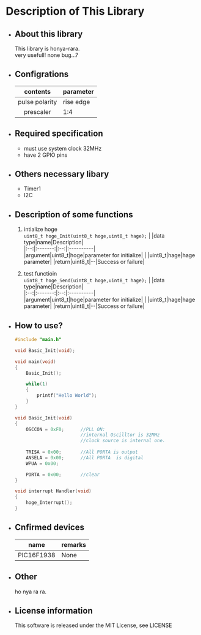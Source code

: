 # Description of This Library

- ## About this library
    This library is honya-rara.   
    very usefull! none bug...?

- ## Configrations 
    |contents|parameter|
    |:--:|:------|
    |pulse polarity|rise edge|
    |prescaler|1:4|

- ## Required specification
    - must use system clock 32MHz
    - have 2 GPIO pins

- ## Others necessary libary
    - Timer1
    - I2C  

- ## Description of some functions
    1. intialize hoge   
        `uint8_t hoge_Init(uint8_t hoge,uint8_t hage);`
        | |data type|name|Description|     
        |:--:|:-------:|:--:|:----------|   
        |argument|uint8_t|hoge|parameter for initialize|
        |        |uint8_t|hage|hage parameter|
        |return|uint8_t|--|Success or failure|
    
    1. test functioin    
        `uint8_t hoge_Send(uint8_t hoge,uint8_t hage);`
        | |data type|name|Description|     
        |:--:|:-------:|:--:|:----------|   
        |argument|uint8_t|hoge|parameter for initialize|
        |        |uint8_t|hage|hage parameter|
        |return|uint8_t|--|Success or failure|
        

- ## How to use?
    ~~~C
    #include "main.h"

    void Basic_Init(void);

    void main(void)
    {
        Basic_Init();

        while(1)
        {
            printf("Hello World");   
        }    
    }

    void Basic_Init(void)
    {
        OSCCON = 0xF0;      //PLL ON: 
                            //internal Oscilltor is 32MHz
                            //clock source is internal one.
        
        TRISA = 0x00;       //All PORTA is output 
        ANSELA = 0x00;      //All PORTA  is digital
        WPUA = 0x00;        

        PORTA = 0x00;       //clear
    }

    void interrupt Handler(void)
    {
        hoge_Interrupt();
    }
    ~~~
- ## Cnfirmed devices 
    |name|remarks|
    |:--:|:------|
    |PIC16F1938|None|

- ## Other
    ho nya ra ra.

- ## License information
    This software is released under the MIT License, see LICENSE